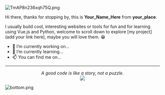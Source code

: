 ![TmAP8n236xqh75Q.png](https://i.loli.net/2020/07/13/OiwrC2KRZNPA9cJ.png)
<!-- You can edit this image in paint and host the image on https://sm.ms/ -->

Hi there, thanks for stopping by, this is **Your_Name_Here** from **your_place**.

I usually build cool, interesting websites or tools for fun and for learning using Vue.js and Python, welcome to scroll down to explore [my project](add your link here), maybe you will love them. 😁

- 🔭 I’m currently working on...
- 🌱 I’m currently learning...
- 📫 You can find me on...
 
---

<p align="center">
  <i>A good code is like a story, not a puzzle.</i><br/>
<img src="https://visitor-badge.glitch.me/badge?page_id=ayushkumar-25.ayushkumar-25"/>
</p>

![bottom.png](https://i.loli.net/2020/07/12/b3grZD6LFseGuUP.png)


<!--
**alperenkarate/alperenkarate** is a ✨ _special_ ✨ repository because its `README.md` (this file) appears on your GitHub profile.
